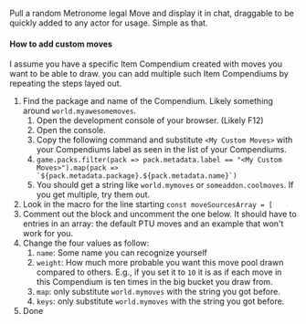 Pull a random Metronome legal Move and display it in chat, draggable to be quickly added
to any actor for usage. Simple as that.


#### How to add custom moves

I assume you have a specific Item Compendium created with moves you want to be able to draw. you can add multiple 
such Item Compendiums by repeating the steps layed out.

1. Find the package and name of the Compendium. Likely something around `world.myawesomemoves`.
   1. Open the development console of your browser. (Likely F12)
   2. Open the console.
   3. Copy the following command and substitute `<My Custom Moves>` with your Compendiums label as seen in the list of your Compendiums.
   4. ```game.packs.filter(pack => pack.metadata.label == "<My Custom Moves>").map(pack => `${pack.metadata.package}.${pack.metadata.name}`)```
   5. You should get a string like `world.mymoves` or `someaddon.coolmoves`. If you get multiple, try them out.
2. Look in the macro for the line starting `const moveSourcesArray = [`
3. Comment out the block and uncomment the one below. It should have to entries in an array:
   the default PTU moves and an example that won't work for you.
4. Change the four values as follow:
   1. `name`:  Some name you can recognize yourself
   2. `weight`: How much more probable you want this move pool drawn compared to others. E.g., if you set it to `10` it is as if
      each move in this Compendium is ten times in the big bucket you draw from.
   3. `map`: only substitute `world.mymoves` with the string you got before.
   4. `keys`: only substitute `world.mymoves` with the string you got before.
5. Done


